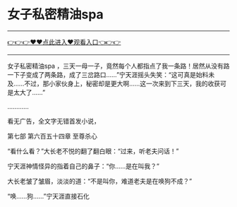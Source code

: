 # 女子私密精油spa

<hr/> <a href="https://github.com/kiuhd/dfrw/issues/1">👉👉👉♥♥点此进入♥观看入口👈👉👉</a><hr/>

女子私密精油spa
，三天一母一子，竟然每个人都指点了我一条路！居然从没有路一下子变成了两条路，成了三岔路口……”宁天涯摇头失笑：“这可真是始料未及……不过，那小家伙身上，秘密却是更大啊……这一次来到下三天，我的收获可是太大了……”

…………

看无广告，全文字无错首发小说，

第七部 第六百五十四章 至尊杀心

“看什么看？”大长老不悦的翻了翻白眼：“过来，听老夫问话！”

宁天涯神情怪异的指着自己的鼻子：“你……是在叫我？”

大长老皱了皱眉，淡淡的道：“不是叫你，难道老夫是在唤狗不成？”

“唤……狗……”宁天涯直接石化
